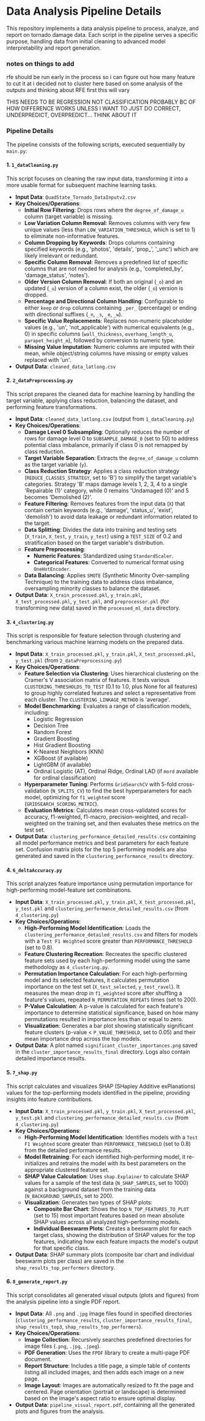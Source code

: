 # Data Analysis Pipeline Details

This repository implements a data analysis pipeline to process, analyze, and report on tornado damage data. Each script in the pipeline serves a specific purpose, handling data from initial cleaning to advanced model interpretability and report generation.

### notes on things to add
rfe should be run early in the process so i can figure out how many feature to cut it at
i decided not to cluster here based on some analysis of the outputs and thinking about RFE first this will vary

THIS NEEDS TO BE REGRESSION NOT CLASSIFICATION PROBABLY BC OF HOW DIFFERENCE WORKS UNLESS I WANT TO JUST DO CORRECT, UNDERPREDICT, OVERPREDICT... THINK ABOUT IT

### Pipeline Details

The pipeline consists of the following scripts, executed sequentially by `main.py`:

#### 1. `1_dataCleaning.py`

This script focuses on cleaning the raw input data, transforming it into a more usable format for subsequent machine learning tasks.

* **Input Data**: `QuadState_Tornado_DataInputv2.csv`
* **Key Choices/Operations**:
    * **Initial Row Filtering**: Drops rows where the `degree_of_damage_u` column (target variable) is missing.
    * **Low Variation Column Removal**: Removes columns with very few unique values (less than `LOW_VARIATION_THRESHOLD`, which is set to 1) to eliminate non-informative features.
    * **Column Dropping by Keywords**: Drops columns containing specified keywords (e.g., 'photos', 'details', 'prop_', '_unc') which are likely irrelevant or redundant.
    * **Specific Column Removal**: Removes a predefined list of specific columns that are not needed for analysis (e.g., 'completed\_by', 'damage\_status', 'notes').
    * **Older Version Column Removal**: If both an original (`_o`) and an updated (`_u`) version of a column exist, the older (`_o`) version is dropped.
    * **Percentage and Directional Column Handling**: Configurable to either `keep` or `drop` columns containing `_per_` (percentage) or ending with directional suffixes (`_n`, `_s`, `_e`, `_w`).
    * **Specific Value Replacements**: Replaces non-numeric placeholder values (e.g., 'un', 'not\_applicable') with numerical equivalents (e.g., 0) in specific columns (`wall_thickness`, `overhang_length_u`, `parapet_height_m`), followed by conversion to numeric type.
    * **Missing Value Imputation**: Numeric columns are imputed with their mean, while object/string columns have missing or empty values replaced with 'un'.
* **Output Data**: `cleaned_data_latlong.csv`

#### 2. `2_dataPreprocessing.py`

This script prepares the cleaned data for machine learning by handling the target variable, applying class reduction, balancing the dataset, and performing feature transformations.

* **Input Data**: `cleaned_data_latlong.csv` (output from `1_dataCleaning.py`)
* **Key Choices/Operations**:
    * **Damage Level 0 Subsampling**: Optionally reduces the number of rows for damage level 0 to `SUBSAMPLE_DAMAGE_0` (set to 50) to address potential class imbalance, primarily if class 0 is not remapped by class reduction.
    * **Target Variable Separation**: Extracts the `degree_of_damage_u` column as the target variable (`y`).
    * **Class Reduction Strategy**: Applies a class reduction strategy (`REDUCE_CLASSES_STRATEGY`, set to 'B') to simplify the target variable's categories. Strategy 'B' maps damage levels 1, 2, 3, 4 to a single 'Repairable (1)' category, while 0 remains 'Undamaged (0)' and 5 becomes 'Demolished (2)'.
    * **Feature Filtering**: Removes features from the input data (`X`) that contain certain keywords (e.g., 'damage', 'status\_u', 'exist', 'demolish') to avoid data leakage or redundant information related to the target.
    * **Data Splitting**: Divides the data into training and testing sets (`X_train`, `X_test`, `y_train`, `y_test`) using a `TEST_SIZE` of 0.2 and stratification based on the target variable's distribution.
    * **Feature Preprocessing**:
        * **Numeric Features**: Standardized using `StandardScaler`.
        * **Categorical Features**: Converted to numerical format using `OneHotEncoder`.
    * **Data Balancing**: Applies `SMOTE` (Synthetic Minority Over-sampling Technique) to the training data to address class imbalance, oversampling minority classes to balance the dataset.
* **Output Data**: `X_train_processed.pkl`, `y_train.pkl`, `X_test_processed.pkl`, `y_test.pkl`, and `preprocessor.pkl` (for transforming new data) saved in the `processed_ml_data` directory.

#### 3. `4_clustering.py`

This script is responsible for feature selection through clustering and benchmarking various machine learning models on the prepared data.

* **Input Data**: `X_train_processed.pkl`, `y_train.pkl`, `X_test_processed.pkl`, `y_test.pkl` (from `2_dataPreprocessing.py`)
* **Key Choices/Operations**:
    * **Feature Selection via Clustering**: Uses hierarchical clustering on the Cramer's V association matrix of features. It tests various `CLUSTERING_THRESHOLDS_TO_TEST` (0.1 to 1.0, plus None for all features) to group highly correlated features and select a representative from each cluster. The `CLUSTERING_LINKAGE_METHOD` is 'average'.
    * **Model Benchmarking**: Evaluates a range of classification models, including:
        * Logistic Regression
        * Decision Tree
        * Random Forest
        * Gradient Boosting
        * Hist Gradient Boosting
        * K-Nearest Neighbors (KNN)
        * XGBoost (if available)
        * LightGBM (if available)
        * Ordinal Logistic (AT), Ordinal Ridge, Ordinal LAD (if `mord` available for ordinal classification)
    * **Hyperparameter Tuning**: Performs `GridSearchCV` with 5-fold cross-validation (`N_SPLITS_CV`) to find the best hyperparameters for each model, optimizing for `f1_weighted` score (`GRIDSEARCH_SCORING_METRIC`).
    * **Evaluation Metrics**: Calculates mean cross-validated scores for accuracy, f1-weighted, f1-macro, precision-weighted, and recall-weighted on the training set, and then evaluates these metrics on the test set.
* **Output Data**: `clustering_performance_detailed_results.csv` containing all model performance metrics and best parameters for each feature set. Confusion matrix plots for the top 5 performing models are also generated and saved in the `clustering_performance_results` directory.

#### 4. `6_deltaAccuracy.py`

This script analyzes feature importance using permutation importance for high-performing model-feature set combinations.

* **Input Data**: `X_train_processed.pkl`, `y_train.pkl`, `X_test_processed.pkl`, `y_test.pkl` and `clustering_performance_detailed_results.csv` (from `4_clustering.py`)
* **Key Choices/Operations**:
    * **High-Performing Model Identification**: Loads the `clustering_performance_detailed_results.csv` and filters for models with a `Test F1 Weighted` score greater than `PERFORMANCE_THRESHOLD` (set to 0.8).
    * **Feature Clustering Recreation**: Recreates the specific clustered feature sets used by each high-performing model using the same methodology as `4_clustering.py`.
    * **Permutation Importance Calculation**: For each high-performing model and its selected features, it calculates permutation importance on the test set (`X_test_selected`, `y_test_ravel`). It measures the mean drop in `f1_weighted` score after shuffling a feature's values, repeated `N_PERMUTATION_REPEATS` times (set to 200).
    * **P-Value Calculation**: A p-value is calculated for each feature's importance to determine statistical significance, based on how many permutations resulted in importance less than or equal to zero.
    * **Visualization**: Generates a bar plot showing statistically significant feature clusters (p-value < `P_VALUE_THRESHOLD`, set to 0.05) and their mean importance drop across the top models.
* **Output Data**: A plot named `significant_cluster_importances.png` saved in the `cluster_importance_results_final` directory. Logs also contain detailed importance results.

#### 5. `7_shap.py`

This script calculates and visualizes SHAP (SHapley Additive exPlanations) values for the top-performing models identified in the pipeline, providing insights into feature contributions.

* **Input Data**: `X_train_processed.pkl`, `y_train.pkl`, `X_test_processed.pkl`, `y_test.pkl` and `clustering_performance_detailed_results.csv` (from `4_clustering.py`)
* **Key Choices/Operations**:
    * **High-Performing Model Identification**: Identifies models with a `Test F1 Weighted` score greater than `PERFORMANCE_THRESHOLD` (set to 0.8) from the detailed performance results.
    * **Model Retraining**: For each identified high-performing model, it re-initializes and retrains the model with its best parameters on the appropriate clustered feature set.
    * **SHAP Value Calculation**: Uses `shap.Explainer` to calculate SHAP values for a sample of the test data (`N_SHAP_SAMPLES`, set to 1000) against a background dataset from the training data (`N_BACKGROUND_SAMPLES`, set to 200).
    * **Visualization**: Generates two types of SHAP plots:
        * **Composite Bar Chart**: Shows the top `N_TOP_FEATURES_TO_PLOT` (set to 15) most important features based on mean absolute SHAP values across all analyzed high-performing models.
        * **Individual Beeswarm Plots**: Creates a beeswarm plot for each target class, showing the distribution of SHAP values for the top features, indicating how each feature impacts the model's output for that specific class.
* **Output Data**: SHAP summary plots (composite bar chart and individual beeswarm plots per class) are saved in the `shap_results_top_performers` directory.

#### 6. `8_generate_report.py`

This script consolidates all generated visual outputs (plots and figures) from the analysis pipeline into a single PDF report.

* **Input Data**: All `.png` and `.jpg` image files found in specified directories (`clustering_performance_results`, `cluster_importance_results_final`, `shap_results_top3`, `shap_results_top_performers`).
* **Key Choices/Operations**:
    * **Image Collection**: Recursively searches predefined directories for image files (`.png`, `.jpg`, `.jpeg`).
    * **PDF Generation**: Uses the `FPDF` library to create a multi-page PDF document.
    * **Report Structure**: Includes a title page, a simple table of contents listing all included images, and then adds each image on a new page.
    * **Image Layout**: Images are automatically resized to fit the page and centered. Page orientation (portrait or landscape) is determined based on the image's aspect ratio to ensure optimal display.
* **Output Data**: `pipeline_visual_report.pdf`, containing all the generated plots and figures from the analysis.
